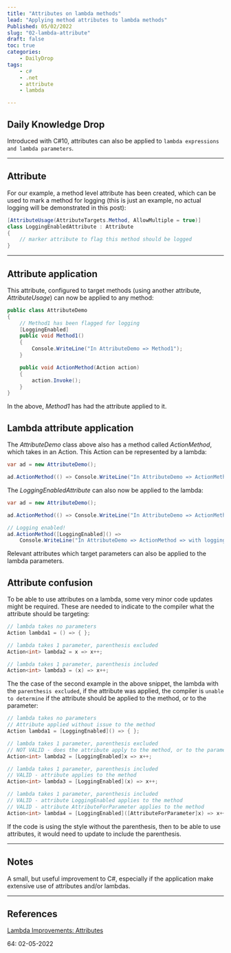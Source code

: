 ```yaml
---
title: "Attributes on lambda methods"
lead: "Applying method attributes to lambda methods"
Published: 05/02/2022
slug: "02-lambda-attribute"
draft: false
toc: true
categories:
    - DailyDrop
tags:
    - c#
    - .net
    - attribute
    - lambda

---
```


## Daily Knowledge Drop

Introduced with C#10, attributes can also be applied to `lambda expressions and lambda parameters`.

---

## Attribute

For our example, a method level attribute has been created, which can be used to mark a method for logging (this is just an example, no actual logging will be demonstrated in this post):

``` csharp
[AttributeUsage(AttributeTargets.Method, AllowMultiple = true)]
class LoggingEnabledAttribute : Attribute
{
    // marker attribute to flag this method should be logged
}
```

---

## Attribute application

This attribute, configured to target methods (using another attribute, _AttributeUsage_) can now be applied to any method:

``` csharp
public class AttributeDemo
{
    // Method1 has been flagged for logging
    [LoggingEnabled]
    public void Method1()
    {
        Console.WriteLine("In AttributeDemo => Method1");
    }

    public void ActionMethod(Action action)
    {
        action.Invoke();
    }
}
```

In the above, _Method1_ has had the attribute applied to it. 

## Lambda attribute application

The _AttributeDemo_ class above also has a method called _ActionMethod_, which takes in an Action. This Action can be represented by a lambda:

``` csharp
var ad = new AttributeDemo();

ad.ActionMethod(() => Console.WriteLine("In AttributeDemo => ActionMethod => action"));
```

The _LoggingEnabledAttribute_ can also now be applied to the lambda:

``` csharp
var ad = new AttributeDemo();

ad.ActionMethod(() => Console.WriteLine("In AttributeDemo => ActionMethod => no logging"));

// Logging enabled!
ad.ActionMethod([LoggingEnabled]() => 
    Console.WriteLine("In AttributeDemo => ActionMethod => with logging"));
```

Relevant attributes which target parameters can also be applied to the lambda parameters.

## Attribute confusion

To be able to use attributes on a lambda, some very minor code updates might be required. These are needed to indicate to the compiler what the attribute should be targeting:

``` csharp
// lambda takes no parameters
Action lambda1 = () => { };  

// lambda takes 1 parameter, parenthesis excluded
Action<int> lambda2 = x => x++;

// lambda takes 1 parameter, parenthesis included
Action<int> lambda3 = (x) => x++;
```

The the case of the second example in the above snippet, the lambda with the `parenthesis excluded`, if the attribute was applied, the compiler is `unable to determine` if the attribute should be applied to the method, or to the parameter:

``` csharp
// lambda takes no parameters
// Attribute applied without issue to the method
Action lambda1 = [LoggingEnabled]() => { };  

// lambda takes 1 parameter, parenthesis excluded
// NOT VALID - does the attribute apply to the method, or to the parameter x?
Action<int> lambda2 = [LoggingEnabled]x => x++;

// lambda takes 1 parameter, parenthesis included
// VALID - attribute applies to the method
Action<int> lambda3 = [LoggingEnabled](x) => x++;

// lambda takes 1 parameter, parenthesis included
// VALID - attribute LoggingEnabled applies to the method
// VALID - attribute AttributeForParameter applies to the method
Action<int> lambda4 = [LoggingEnabled]([AttributeForParameter]x) => x++;

```

If the code is using the style without the parenthesis, then to be able to use attributes, it would need to update to include the parenthesis.

---

## Notes

A small, but useful improvement to C#, especially if the application make extensive use of attributes and/or lambdas.

---

## References

[Lambda Improvements: Attributes](https://docs.microsoft.com/en-us/dotnet/csharp/language-reference/proposals/csharp-10.0/lambda-improvements#attributes)  

<?# DailyDrop ?>64: 02-05-2022<?#/ DailyDrop ?>
